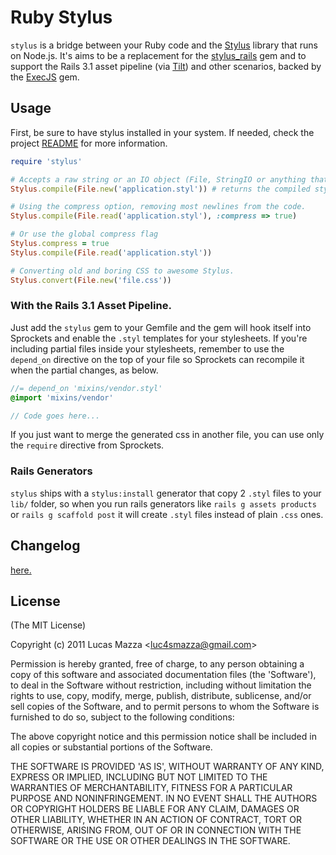 # Ruby Stylus

`stylus` is a bridge between your Ruby code and the [Stylus](https://github.com/LearnBoost/stylus) library that runs on Node.js. It's aims to be a replacement for the [stylus_rails](https://github.com/lucasmazza/stylus_rails) gem and to support the Rails 3.1 asset pipeline (via [Tilt](https://github.com/rtomayko/tilt)) and other scenarios, backed by the [ExecJS](https://github.com/sstephenson/execjs) gem.

## Usage

First, be sure to have stylus installed in your system. If needed, check the project [README](https://github.com/learnboost/stylus) for more information.

```ruby
require 'stylus'

# Accepts a raw string or an IO object (File, StringIO or anything that responds to 'read').
Stylus.compile(File.new('application.styl')) # returns the compiled stylesheet.

# Using the compress option, removing most newlines from the code.
Stylus.compile(File.read('application.styl'), :compress => true)

# Or use the global compress flag
Stylus.compress = true
Stylus.compile(File.read('application.styl'))

# Converting old and boring CSS to awesome Stylus.
Stylus.convert(File.new('file.css'))
```
### With the Rails 3.1 Asset Pipeline.

Just add the `stylus` gem to your Gemfile and the gem will hook itself into Sprockets and enable the `.styl` templates for your stylesheets. If you're including partial files inside your stylesheets, remember to use the `depend_on` directive on the top of your file so Sprockets can recompile it when the partial changes, as below.

```sass
//= depend_on 'mixins/vendor.styl'
@import 'mixins/vendor'

// Code goes here...
```

If you just want to merge the generated css in another file, you can use only the `require` directive from Sprockets.

### Rails Generators

`stylus` ships with a `stylus:install` generator that copy 2 `.styl` files to your `lib/` folder, so when you run rails generators like `rails g assets products` or `rails g scaffold post` it will create `.styl` files instead of plain `.css` ones.

## Changelog
[here.](https://github.com/lucasmazza/ruby-stylus/blob/master/CHANGELOG.md)

## License

(The MIT License)

Copyright (c) 2011 Lucas Mazza &lt;luc4smazza@gmail.com&gt;

Permission is hereby granted, free of charge, to any person obtaining
a copy of this software and associated documentation files (the
'Software'), to deal in the Software without restriction, including
without limitation the rights to use, copy, modify, merge, publish,
distribute, sublicense, and/or sell copies of the Software, and to
permit persons to whom the Software is furnished to do so, subject to
the following conditions:

The above copyright notice and this permission notice shall be
included in all copies or substantial portions of the Software.

THE SOFTWARE IS PROVIDED 'AS IS', WITHOUT WARRANTY OF ANY KIND,
EXPRESS OR IMPLIED, INCLUDING BUT NOT LIMITED TO THE WARRANTIES OF
MERCHANTABILITY, FITNESS FOR A PARTICULAR PURPOSE AND NONINFRINGEMENT.
IN NO EVENT SHALL THE AUTHORS OR COPYRIGHT HOLDERS BE LIABLE FOR ANY
CLAIM, DAMAGES OR OTHER LIABILITY, WHETHER IN AN ACTION OF CONTRACT,
TORT OR OTHERWISE, ARISING FROM, OUT OF OR IN CONNECTION WITH THE
SOFTWARE OR THE USE OR OTHER DEALINGS IN THE SOFTWARE.